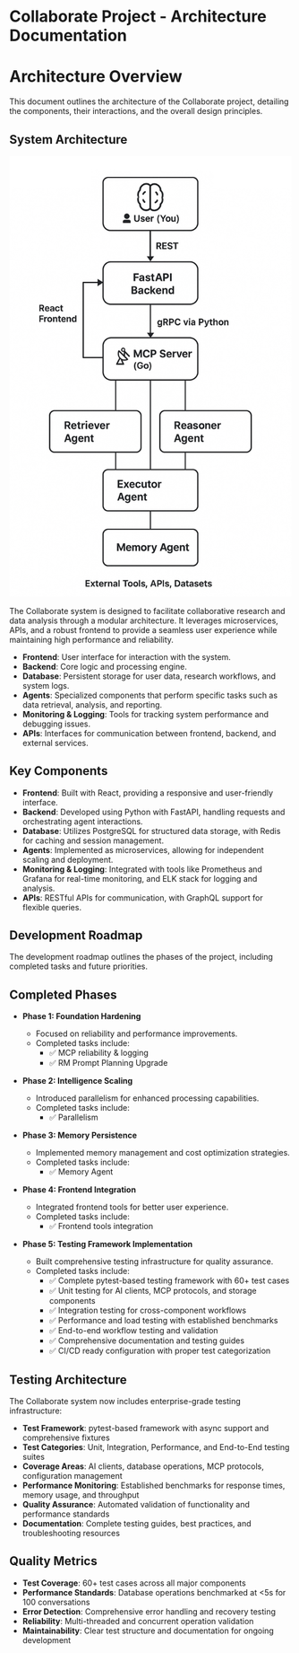 # Collaborate Project - Architecture Documentation

# Architecture Overview

This document outlines the architecture of the Collaborate project, detailing the components, their interactions, and the overall design principles.

## System Architecture

![Architecture](Architecture.jpg)

The Collaborate system is designed to facilitate collaborative research and data analysis through a modular architecture. It leverages microservices, APIs, and a robust frontend to provide a seamless user experience while maintaining high performance and reliability.

- **Frontend**: User interface for interaction with the system.
- **Backend**: Core logic and processing engine.
- **Database**: Persistent storage for user data, research workflows, and system logs.
- **Agents**: Specialized components that perform specific tasks such as data retrieval, analysis, and reporting.
- **Monitoring & Logging**: Tools for tracking system performance and debugging issues.
- **APIs**: Interfaces for communication between frontend, backend, and external services.

## Key Components

- **Frontend**: Built with React, providing a responsive and user-friendly interface.
- **Backend**: Developed using Python with FastAPI, handling requests and orchestrating agent interactions.
- **Database**: Utilizes PostgreSQL for structured data storage, with Redis for caching and session management.
- **Agents**: Implemented as microservices, allowing for independent scaling and deployment.
- **Monitoring & Logging**: Integrated with tools like Prometheus and Grafana for real-time monitoring, and ELK stack for logging and analysis.
- **APIs**: RESTful APIs for communication, with GraphQL support for flexible queries.

## Development Roadmap

The development roadmap outlines the phases of the project, including completed tasks and future priorities.

## Completed Phases

- **Phase 1: Foundation Hardening**

  - Focused on reliability and performance improvements.
  - Completed tasks include:
    - ✅ MCP reliability & logging
    - ✅ RM Prompt Planning Upgrade

- **Phase 2: Intelligence Scaling**

  - Introduced parallelism for enhanced processing capabilities.
  - Completed tasks include:
    - ✅ Parallelism

- **Phase 3: Memory Persistence**

  - Implemented memory management and cost optimization strategies.
  - Completed tasks include:
    - ✅ Memory Agent

- **Phase 4: Frontend Integration**

  - Integrated frontend tools for better user experience.
  - Completed tasks include:
    - ✅ Frontend tools integration

- **Phase 5: Testing Framework Implementation**
  - Built comprehensive testing infrastructure for quality assurance.
  - Completed tasks include:
    - ✅ Complete pytest-based testing framework with 60+ test cases
    - ✅ Unit testing for AI clients, MCP protocols, and storage components
    - ✅ Integration testing for cross-component workflows
    - ✅ Performance and load testing with established benchmarks
    - ✅ End-to-end workflow testing and validation
    - ✅ Comprehensive documentation and testing guides
    - ✅ CI/CD ready configuration with proper test categorization

## Testing Architecture

The Collaborate system now includes enterprise-grade testing infrastructure:

- **Test Framework**: pytest-based framework with async support and comprehensive fixtures
- **Test Categories**: Unit, Integration, Performance, and End-to-End testing suites
- **Coverage Areas**: AI clients, database operations, MCP protocols, configuration management
- **Performance Monitoring**: Established benchmarks for response times, memory usage, and throughput
- **Quality Assurance**: Automated validation of functionality and performance standards
- **Documentation**: Complete testing guides, best practices, and troubleshooting resources

## Quality Metrics

- **Test Coverage**: 60+ test cases across all major components
- **Performance Standards**: Database operations benchmarked at <5s for 100 conversations
- **Error Detection**: Comprehensive error handling and recovery testing
- **Reliability**: Multi-threaded and concurrent operation validation
- **Maintainability**: Clear test structure and documentation for ongoing development
